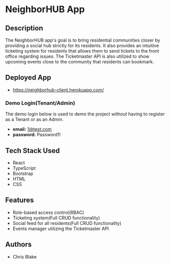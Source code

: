 # NeighborHUB App

## Description
The NeighborHUB app's goal is to bring residential communities closer by providing a social hub strictly for its residents. It also
provides an intuitive ticketing system for residents that allows them to send tickets to the front office regarding issues. The Ticketmaster
API is also utilized to show upcoming events close to the community that residents can bookmark.

## Deployed App
- https://neighborhub-client.herokuapp.com/

### Demo Login(Tenant/Admin)
The demo login below is used to demo the project without having to register as a Tenant or as an Admin.
- **email:** 1@test.com
- **password:** Password1!

## Tech Stack Used
- React
- TypeScript
- Bootstrap
- HTML
- CSS

## Features
- Role-based access control(RBAC)
- Ticketing system(Full CRUD functionality)
- Social feed for all residents(Full CRUD functionality)
- Events manager utilizing the Ticketmaster API

## Authors
- Chris Blake


